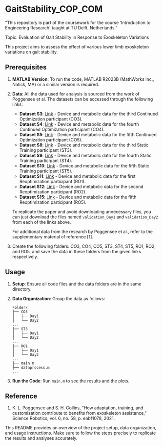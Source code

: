 # GaitStability_COP_COM
"This repository is part of the coursework for the course 'Introduction to Engineering Research' taught at TU Delft, Netherlands."

Topic: Evaluation of Gait Stability in Response to Exoskeleton Variations

This project aims to assess the effect of various lower limb exoskeleton variations on gait stability.

## Prerequisites

1. **MATLAB Version**: To run the code, MATLAB R2023B (MathWorks Inc., Natick, MA) or a similar version is required.

2. **Data**: All the data used for analysis is sourced from the work of Poggensee et al. The datasets can be accessed through the following links:

   - **Dataset S3**: [Link](https://purl.stanford.edu/mm626wf3265) - Device and metabolic data for the third Continued Optimization participant (CO3).
   - **Dataset S4**: [Link](https://purl.stanford.edu/zr858qp8088) - Device and metabolic data for the fourth Continued Optimization participant (CO4).
   - **Dataset S5**: [Link](https://purl.stanford.edu/hs191pw6736) - Device and metabolic data for the fifth Continued Optimization participant (CO5).
   - **Dataset S8**: [Link](https://purl.stanford.edu/yr312kt5378) - Device and metabolic data for the third Static Training participant (ST3).
   - **Dataset S9**: [Link](https://purl.stanford.edu/hq152jn6095) - Device and metabolic data for the fourth Static Training participant (ST4).
   - **Dataset S10**: [Link](https://purl.stanford.edu/mh986bj2257) - Device and metabolic data for the fifth Static Training participant (ST5).
   - **Dataset S11**: [Link](https://purl.stanford.edu/yb176ht8265) - Device and metabolic data for the first Reoptimization participant (RO1).
   - **Dataset S12**: [Link](https://purl.stanford.edu/sg494jd0004) - Device and metabolic data for the second Reoptimization participant (RO2).
   - **Dataset S15**: [Link](https://purl.stanford.edu/cb290rf2125) - Device and metabolic data for the fifth Reoptimization participant (RO5).

   To replicate the paper and avoid downloading unnecessary files, you can just download the files named `validation_Day1` and `validation_Day2` from each of the links above.

   For additional data from the research by Poggensee et al., refer to the supplementary material of reference [1].

3. Create the following folders: CO3, CO4, CO5, ST3, ST4, ST5, RO1, RO2, and RO5, and save the data in these folders from the given links respectively.

## Usage

1. **Setup**: Ensure all code files and the data folders are in the same directory.

2. **Data Organization**: Group the data as follows:

   ```
   Folder/
   ├── CO3
   │   ├── Day1
   │   └── Day2
   ...
   ├── ST3
   │   ├── Day1
   │   └── Day2
   ...
   ├── RO1
   │   ├── Day1
   │   └── Day2
   ...
   ├── main.m
   ├── dataprocess.m
   ...
   ```

3. **Run the Code**: Run `main.m` to see the results and the plots.

## Reference

1. K. L. Poggensee and S. H. Collins, “How adaptation, training, and customization contribute to benefits from exoskeleton assistance,” Science Robotics, vol. 6, no. 58, p. eabf1078, 2021.

This README provides an overview of the project setup, data organization, and usage instructions. Make sure to follow the steps precisely to replicate the results and analyses accurately.
